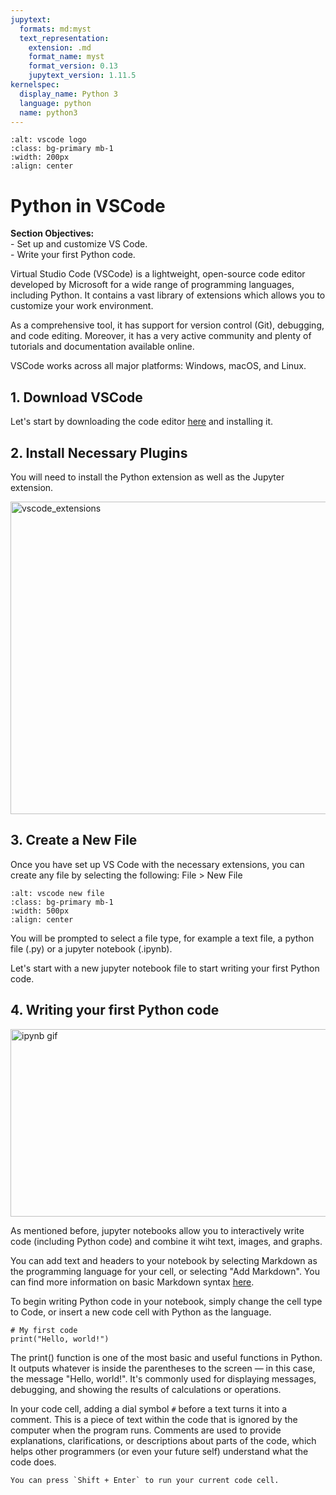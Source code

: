 ```yaml
---
jupytext:
  formats: md:myst
  text_representation:
    extension: .md
    format_name: myst
    format_version: 0.13
    jupytext_version: 1.11.5
kernelspec:
  display_name: Python 3
  language: python
  name: python3
---
```



```{image} ../_static/images/vscode-alt.png
:alt: vscode logo
:class: bg-primary mb-1
:width: 200px
:align: center
```


# Python in VSCode

<div class="alert alert-block alert-success">
<b>Section Objectives:</b><br> 
- Set up and customize VS Code.<br> 
- Write your first Python code.<br> 
</div>


Virtual Studio Code (VSCode) is a lightweight, open-source code editor  developed by Microsoft for a wide range of programming languages, including Python. It contains a vast library of extensions which allows you to customize your work environment.

As a comprehensive tool, it has support for version control (Git), debugging, and code editing. Moreover, it has a very active community and plenty of tutorials and documentation available online. 

VSCode works across all major platforms: Windows, macOS, and Linux. 



## 1. Download VSCode

Let's start by downloading the code editor [here](https://code.visualstudio.com/download) and installing it.


## 2. Install Necessary Plugins

You will need to install the Python extension as well as the Jupyter extension.

<img src="../_static/images/vscode_guide1.png" alt="vscode_extensions" style="width: 1700px; height: 500px"/>

## 3. Create a New File

Once you have set up VS Code with the necessary extensions, you can create any file by selecting the following:
File > New File

```{image} ../_static/images/vscode_newfile.png
:alt: vscode new file
:class: bg-primary mb-1
:width: 500px
:align: center
```

You will be prompted to select a file type, for example a text file, a python file (.py) or a jupyter notebook (.ipynb).

Let's start with a new jupyter notebook file to start writing your first Python code.

## 4. Writing your first Python code

<img src="../_static/images/vscode_firstcode.gif" alt="ipynb gif" style="width: 1200px; height: 300px"/>

As mentioned before, jupyter notebooks allow you to interactively write code (including Python code) and combine it wiht text, images, and graphs.

You can add text and headers to your notebook by selecting Markdown as the programming language for your cell, or selecting "Add Markdown". You can find more information on basic Markdown syntax [here](https://www.markdownguide.org/basic-syntax/).


To begin writing Python code in your notebook, simply change the cell type to Code, or insert a new code cell with Python as the language.

```{code-cell}
# My first code
print("Hello, world!")
```

The print() function is one of the most basic and useful functions in Python. It outputs whatever is inside the parentheses to the screen — in this case, the message "Hello, world!". It's commonly used for displaying messages, debugging, and showing the results of calculations or operations.

In your code cell, adding a dial symbol `#` before a text turns it into a comment. This is a piece of text within the code that is ignored by the computer when the program runs. Comments are used to provide explanations, clarifications, or descriptions about parts of the code, which helps other programmers (or even your future self) understand what the code does.


```{note}
You can press `Shift + Enter` to run your current code cell.
```





